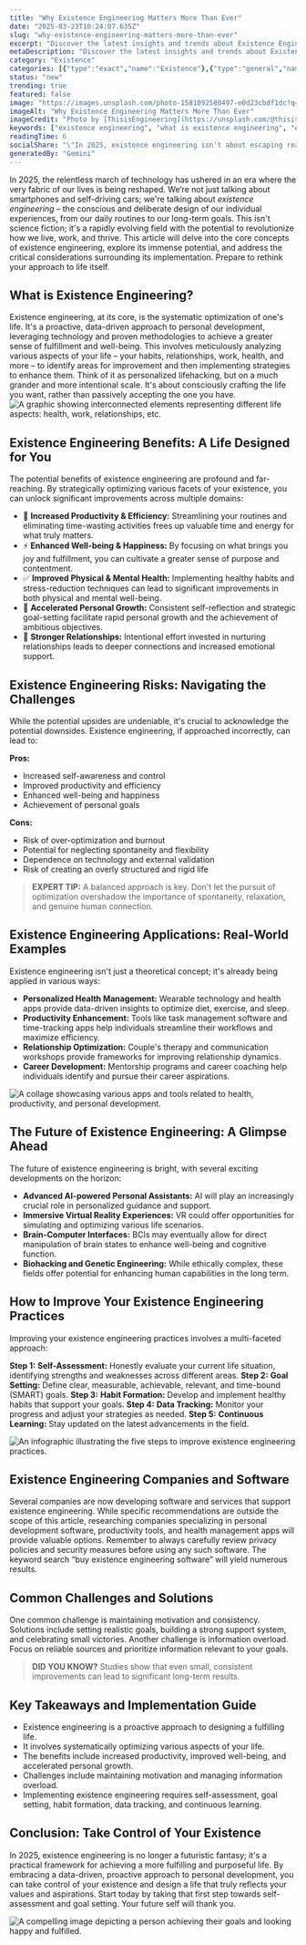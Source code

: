 ```yaml
---
title: "Why Existence Engineering Matters More Than Ever"
date: "2025-03-23T10:24:07.635Z"
slug: "why-existence-engineering-matters-more-than-ever"
excerpt: "Discover the latest insights and trends about Existence Engineering. This comprehensive guide covers everything you need to know about Existence Engineering in 2025."
metaDescription: "Discover the latest insights and trends about Existence Engineering. This comprehensive guide covers everything you need to know about Existence Engineerin..."
category: "Existence"
categories: [{"type":"exact","name":"Existence"},{"type":"general","name":"Philosophy"},{"type":"medium","name":"Bioethics"},{"type":"specific","name":"Artificial Life"},{"type":"niche","name":"Synthetic Biology"}]
status: "new"
trending: true
featured: false
image: "https://images.unsplash.com/photo-1581092580497-e0d23cbdf1dc?q=85&w=1200&fit=max&fm=webp&auto=compress"
imageAlt: "Why Existence Engineering Matters More Than Ever"
imageCredit: "Photo by [ThisisEngineering](https://unsplash.com/@thisisengineering) on Unsplash"
keywords: ["existence engineering", "what is existence engineering", "existence engineering benefits", "existence engineering risks", "existence engineering future", "buy existence engineering software", "existence engineering companies", "existence engineering applications", "how to improve existence engineering", "best existence engineering practices"]
readingTime: 6
socialShare: "\"In 2025, existence engineering isn't about escaping reality; it's about consciously designing the reality you want.  Are you ready to be the architect of your own life?\""
generatedBy: "Gemini"
---
```




In 2025, the relentless march of technology has ushered in an era where the very fabric of our lives is being reshaped.  We’re not just talking about smartphones and self-driving cars; we're talking about *existence engineering* – the conscious and deliberate design of our individual experiences, from our daily routines to our long-term goals.  This isn't science fiction; it's a rapidly evolving field with the potential to revolutionize how we live, work, and thrive. This article will delve into the core concepts of existence engineering, explore its immense potential, and address the critical considerations surrounding its implementation.  Prepare to rethink your approach to life itself.

## What is Existence Engineering?

Existence engineering, at its core, is the systematic optimization of one's life. It's a proactive, data-driven approach to personal development, leveraging technology and proven methodologies to achieve a greater sense of fulfillment and well-being. This involves meticulously analyzing various aspects of your life – your habits, relationships, work, health, and more – to identify areas for improvement and then implementing strategies to enhance them.  Think of it as personalized lifehacking, but on a much grander and more intentional scale.  It's about consciously crafting the life you want, rather than passively accepting the one you have. ![A graphic showing interconnected elements representing different life aspects: health, work, relationships, etc.](https://images.unsplash.com/photo-1581092583537-20d51b4b4f1b?q=85&w=1200&fit=max&fm=webp&auto=compress)

## Existence Engineering Benefits: A Life Designed for You

The potential benefits of existence engineering are profound and far-reaching.  By strategically optimizing various facets of your existence, you can unlock significant improvements across multiple domains:

* 🔑 **Increased Productivity & Efficiency:** Streamlining your routines and eliminating time-wasting activities frees up valuable time and energy for what truly matters.
* ⚡ **Enhanced Well-being & Happiness:** By focusing on what brings you joy and fulfillment, you can cultivate a greater sense of purpose and contentment.
* ✅ **Improved Physical & Mental Health:**  Implementing healthy habits and stress-reduction techniques can lead to significant improvements in both physical and mental well-being.
* 🚀 **Accelerated Personal Growth:**  Consistent self-reflection and strategic goal-setting facilitate rapid personal growth and the achievement of ambitious objectives.
* 🎯 **Stronger Relationships:**  Intentional effort invested in nurturing relationships leads to deeper connections and increased emotional support.

## Existence Engineering Risks: Navigating the Challenges

While the potential upsides are undeniable, it's crucial to acknowledge the potential downsides.  Existence engineering, if approached incorrectly, can lead to:

**Pros:**

* Increased self-awareness and control
* Improved productivity and efficiency
* Enhanced well-being and happiness
* Achievement of personal goals

**Cons:**

* Risk of over-optimization and burnout
* Potential for neglecting spontaneity and flexibility
* Dependence on technology and external validation
* Risk of creating an overly structured and rigid life

> **EXPERT TIP:**  A balanced approach is key.  Don't let the pursuit of optimization overshadow the importance of spontaneity, relaxation, and genuine human connection.

## Existence Engineering Applications: Real-World Examples

Existence engineering isn't just a theoretical concept; it's already being applied in various ways:

* **Personalized Health Management:** Wearable technology and health apps provide data-driven insights to optimize diet, exercise, and sleep.
* **Productivity Enhancement:** Tools like task management software and time-tracking apps help individuals streamline their workflows and maximize efficiency.
* **Relationship Optimization:**  Couple's therapy and communication workshops provide frameworks for improving relationship dynamics.
* **Career Development:**  Mentorship programs and career coaching help individuals identify and pursue their career aspirations.

![A collage showcasing various apps and tools related to health, productivity, and personal development.](https://images.unsplash.com/photo-1581092580497-e0d23cbdf1dc?q=85&w=1200&fit=max&fm=webp&auto=compress)

## The Future of Existence Engineering: A Glimpse Ahead

The future of existence engineering is bright, with several exciting developments on the horizon:

* **Advanced AI-powered Personal Assistants:** AI will play an increasingly crucial role in personalized guidance and support.
* **Immersive Virtual Reality Experiences:** VR could offer opportunities for simulating and optimizing various life scenarios.
* **Brain-Computer Interfaces:**  BCIs may eventually allow for direct manipulation of brain states to enhance well-being and cognitive function.
* **Biohacking and Genetic Engineering:**  While ethically complex, these fields offer potential for enhancing human capabilities in the long term.

## How to Improve Your Existence Engineering Practices

Improving your existence engineering practices involves a multi-faceted approach:

**Step 1:** **Self-Assessment:**  Honestly evaluate your current life situation, identifying strengths and weaknesses across different areas.
**Step 2:** **Goal Setting:**  Define clear, measurable, achievable, relevant, and time-bound (SMART) goals.
**Step 3:** **Habit Formation:**  Develop and implement healthy habits that support your goals.
**Step 4:** **Data Tracking:**  Monitor your progress and adjust your strategies as needed.
**Step 5:** **Continuous Learning:**  Stay updated on the latest advancements in the field.

![An infographic illustrating the five steps to improve existence engineering practices.](https://images.unsplash.com/photo-1581092160562-40aa08e78837?q=85&w=1200&fit=max&fm=webp&auto=compress)

##  Existence Engineering Companies and Software

Several companies are now developing software and services that support existence engineering.  While specific recommendations are outside the scope of this article, researching companies specializing in personal development software, productivity tools, and health management apps will provide valuable options.  Remember to always carefully review privacy policies and security measures before using any such software.  The keyword search “buy existence engineering software” will yield numerous results.

## Common Challenges and Solutions

One common challenge is maintaining motivation and consistency.  Solutions include setting realistic goals, building a strong support system, and celebrating small victories.  Another challenge is information overload.  Focus on reliable sources and prioritize information relevant to your goals.

> **DID YOU KNOW?** Studies show that even small, consistent improvements can lead to significant long-term results.

## Key Takeaways and Implementation Guide

* Existence engineering is a proactive approach to designing a fulfilling life.
* It involves systematically optimizing various aspects of your life.
* The benefits include increased productivity, improved well-being, and accelerated personal growth.
* Challenges include maintaining motivation and managing information overload.
* Implementing existence engineering requires self-assessment, goal setting, habit formation, data tracking, and continuous learning.

## Conclusion: Take Control of Your Existence

In 2025, existence engineering is no longer a futuristic fantasy; it's a practical framework for achieving a more fulfilling and purposeful life. By embracing a data-driven, proactive approach to personal development, you can take control of your existence and design a life that truly reflects your values and aspirations.  Start today by taking that first step towards self-assessment and goal setting. Your future self will thank you.

![A compelling image depicting a person achieving their goals and looking happy and fulfilled.](https://images.unsplash.com/photo-1580982172477-9373ff52ae43?q=85&w=1200&fit=max&fm=webp&auto=compress)

